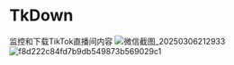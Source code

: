 # TkDown
监控和下载TikTok直播间内容
![微信截图_20250306212933](https://github.com/user-attachments/assets/232938f4-eb64-43b4-98aa-d17d132e70e3)
![f8d222c84fd7b9db549873b569029c1](https://github.com/user-attachments/assets/11b837e3-6a1e-4a75-aab6-90877648ec14)
